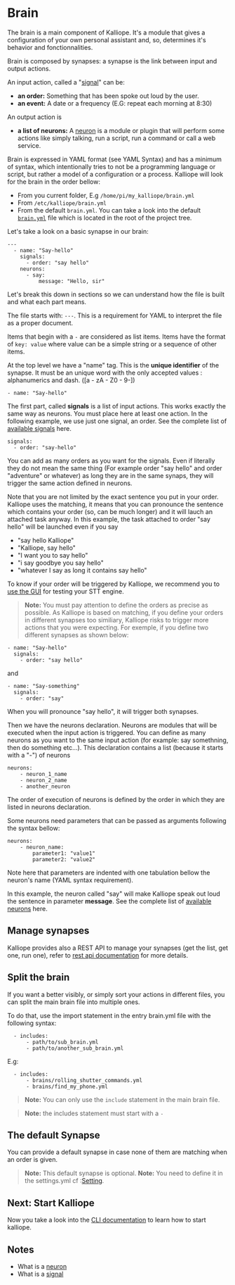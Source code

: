 # Brain

The brain is a main component of Kalliope. It's a module that gives a configuration of your own personal assistant and, so, determines it's behavior and fonctionnalities.

Brain is composed by synapses: a synapse is the link between input and output actions.

An input action, called a "[signal](signals.md)" can be:
- **an order:** Something that has been spoke out loud by the user.
- **an event:** A date or a frequency (E.G: repeat each morning at 8:30)

An output action is
- **a list of neurons:** A [neuron](neurons.md) is a module or plugin that will perform some actions like simply talking, run a script, run a command or call a web service.

Brain is expressed in YAML format (see YAML Syntax) and has a minimum of syntax, which intentionally tries to not be a programming language or script, 
but rather a model of a configuration or a process.
Kalliope will look for the brain in the order bellow:
- From you current folder, E.g `/home/pi/my_kalliope/brain.yml`
- From `/etc/kalliope/brain.yml`
- From the default `brain.yml`. You can take a look into the default [`brain.yml`](../kalliope/brain.yml) file which is located in the root of the project tree.

Let's take a look on a basic synapse in our brain:

```
---
  - name: "Say-hello"
    signals:
      - order: "say hello"
    neurons:      
      - say:
          message: "Hello, sir"    
```

Let's break this down in sections so we can understand how the file is built and what each part means.

The file starts with: `---`. This is a requirement for YAML to interpret the file as a proper document.

Items that begin with a ```-``` are considered as list items. Items have the format of ```key: value``` where value can be a simple string or a sequence of other items.

At the top level we have a "name" tag. This is the **unique identifier** of the synapse. It must be an unique word with the only accepted values : alphanumerics and dash. ([a - zA - Z0 - 9\-])
```
- name: "Say-hello"
```


The first part, called **signals** is a list of input actions. This works exactly the same way as neurons. You must place here at least one action.
In the following example, we use just one signal, an order. See the complete list of [available signals](signals.md) here.
```
signals:
  - order: "say-hello"
```

You can add as many orders as you want for the signals. Even if literally they do not mean the same thing (For example order "say hello" and order "adventure" or whatever) as long they are in the same synaps, they will trigger the same action defined in neurons. 

Note that you are not limited by the exact sentence you put in your order. Kalliope uses the matching, it means that you can pronounce the sentence which contains your order (so, can be much longer) and it will lauch an attached task anyway. In this example, the task attached to order "say hello" will be launched even if you say
- "say hello Kalliope"
- "Kalliope, say hello"
- "I want you to say hello"
- "i say goodbye you say hello"
- "whatever I say as long it contains say hello"

To know if your order will be triggered by Kalliope, we recommend you to [use the GUI](kalliope_cli.md) for testing your STT engine.

>**Note:**
You must pay attention to define the orders as precise as possible. As Kalliope is based on matching, if you define your orders in different synapses too similiary, Kalliope risks to trigger more actions that you were expecting. For exemple, if you define two different synapses as shown below:
```
- name: "Say-hello"
  signals:
    - order: "say hello"
```
and 
```
- name: "Say-something"
  signals:
    - order: "say"
```
When you will pronounce "say hello", it will trigger both synapses. 

Then we have the neurons declaration. Neurons are modules that will be executed when the input action is triggered. You can define as many neurons as you want to the same input action (for example: say somethning, then do something etc...). This declaration contains a list (because it starts with a "-") of neurons
```
neurons:
    - neuron_1_name
    - neuron_2_name
    - another_neuron
```

The order of execution of neurons is defined by the order in which they are listed in neurons declaration.

Some neurons need parameters that can be passed as arguments following the syntax bellow:
```
neurons:
    - neuron_name:
        parameter1: "value1"
        parameter2: "value2"
```
Note here that parameters are indented with one tabulation bellow the neuron's name (YAML syntax requirement).

In this example, the neuron called "say" will make Kalliope speak out loud the sentence in parameter **message**.
See the complete list of [available neurons](neuron_list.md) here.

## Manage synapses

Kalliope provides also a REST API to manage your synapses (get the list, get one, run one), refer to [rest api documentation](rest_api.md) for more details.


## Split the brain

If you want a better visibly, or simply sort your actions in different files, you can split the main brain file into multiple ones.

To do that, use the import statement in the entry brain.yml file with the following syntax:
```
  - includes:
      - path/to/sub_brain.yml
      - path/to/another_sub_brain.yml
```

E.g:
```
  - includes:
      - brains/rolling_shutter_commands.yml
      - brains/find_my_phone.yml
```

>**Note:** You can only use the `include` statement in the main brain file. 

>**Note:** the includes statement must start with a `-`


## The default Synapse

You can provide a default synapse in case none of them are matching when an order is given.
>**Note:** This default synapse is optional.
>**Note:** You need to define it in the settings.yml cf :[Setting](settings.md).

## Next: Start Kalliope
Now you take a look into the [CLI documentation](kalliope_cli.md) to learn how to start kalliope.

## Notes
- What is a [neuron](neurons.md)
- What is a [signal](signals.md)

